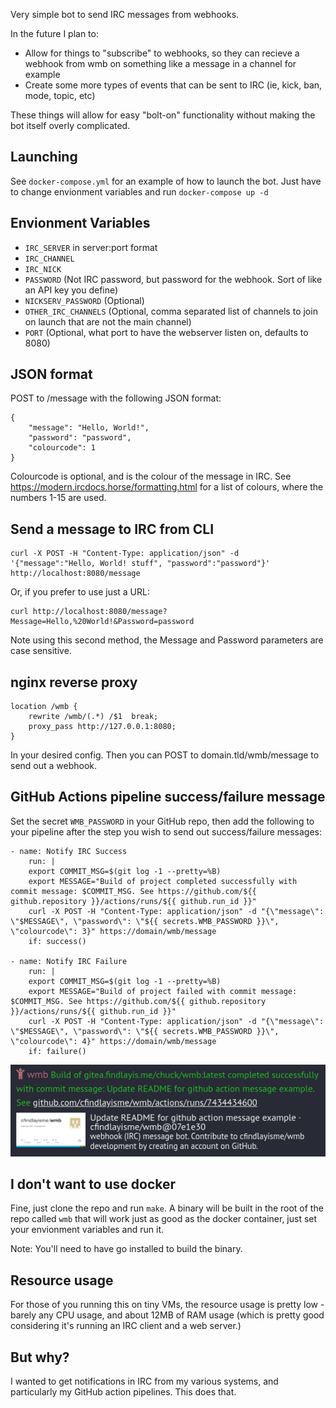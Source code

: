Very simple bot to send IRC messages from webhooks.

In the future I plan to:
- Allow for things to "subscribe" to webhooks, so they can recieve a webhook from wmb on something like a message in a channel for example
- Create some more types of events that can be sent to IRC (ie, kick, ban, mode, topic, etc)

These things will allow for easy "bolt-on" functionality without making the bot itself overly complicated.

## Launching
See `docker-compose.yml` for an example of how to launch the bot. Just have to change envionment variables and run `docker-compose up -d`

## Envionment Variables
- `IRC_SERVER` in server:port format
- `IRC_CHANNEL` 
- `IRC_NICK`
- `PASSWORD` (Not IRC password, but password for the webhook. Sort of like an API key you define)
- `NICKSERV_PASSWORD` (Optional)
- `OTHER_IRC_CHANNELS` (Optional, comma separated list of channels to join on launch that are not the main channel)
- `PORT` (Optional, what port to have the webserver listen on, defaults to 8080)

## JSON format
POST to /message with the following JSON format:
```
{
    "message": "Hello, World!",
    "password": "password",
    "colourcode": 1
}
```
Colourcode is optional, and is the colour of the message in IRC. See https://modern.ircdocs.horse/formatting.html for a list of colours, where the numbers 1-15 are used.

## Send a message to IRC from CLI
```
curl -X POST -H "Content-Type: application/json" -d '{"message":"Hello, World! stuff", "password":"password"}' http://localhost:8080/message
```
Or, if you prefer to use just a URL:
```
curl http://localhost:8080/message?Message=Hello,%20World!&Password=password

```
Note using this second method, the Message and Password parameters are case sensitive.
## nginx reverse proxy
```
location /wmb {
    rewrite /wmb/(.*) /$1  break;
    proxy_pass http://127.0.0.1:8080;
}
```

In your desired config. Then you can POST to domain.tld/wmb/message to send out a webhook.

## GitHub Actions pipeline success/failure message
Set the secret `WMB_PASSWORD` in your GitHub repo, then add the following to your pipeline after the step you wish to send out success/failure messages:
```
- name: Notify IRC Success
    run: |
    export COMMIT_MSG=$(git log -1 --pretty=%B)
    export MESSAGE="Build of project completed successfully with commit message: $COMMIT_MSG. See https://github.com/${{ github.repository }}/actions/runs/${{ github.run_id }}"
    curl -X POST -H "Content-Type: application/json" -d "{\"message\": \"$MESSAGE\", \"password\": \"${{ secrets.WMB_PASSWORD }}\", \"colourcode\": 3}" https://domain/wmb/message
    if: success()

- name: Notify IRC Failure
    run: |
    export COMMIT_MSG=$(git log -1 --pretty=%B)
    export MESSAGE="Build of project failed with commit message: $COMMIT_MSG. See https://github.com/${{ github.repository }}/actions/runs/${{ github.run_id }}"
    curl -X POST -H "Content-Type: application/json" -d "{\"message\": \"$MESSAGE\", \"password\": \"${{ secrets.WMB_PASSWORD }}\", \"colourcode\": 4}" https://domain/wmb/message
    if: failure()
```

![Example Image](example-message-github.png)

## I don't want to use docker
Fine, just clone the repo and run `make`. A binary will be built in the root of the repo called `wmb` that will work just as good as the docker container, just set your envionment variables and run it.

Note: You'll need to have go installed to build the binary.

## Resource usage
For those of you running this on tiny VMs, the resource usage is pretty low - barely any CPU usage, and about 12MB of RAM usage (which is pretty good considering it's running an IRC client and a web server.)

## But why?
I wanted to get notifications in IRC from my various systems, and particularly my GitHub action pipelines. This does that.